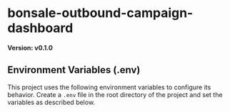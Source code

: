 # bonsale-outbound-campaign-dashboard

**Version: v0.1.0**

## Environment Variables (.env)

This project uses the following environment variables to configure its behavior. Create a `.env` file in the root directory of the project and set the variables as described below.